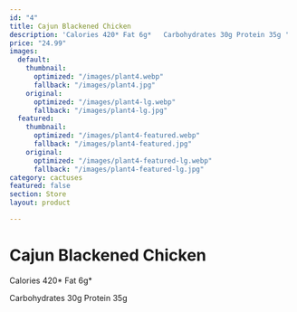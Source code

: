 ```yaml
---
id: "4"
title: Cajun Blackened Chicken
description: 'Calories 420* Fat 6g*   Carbohydrates 30g Protein 35g '
price: "24.99"
images:
  default:
    thumbnail:
      optimized: "/images/plant4.webp"
      fallback: "/images/plant4.jpg"
    original:
      optimized: "/images/plant4-lg.webp"
      fallback: "/images/plant4-lg.jpg"
  featured:
    thumbnail:
      optimized: "/images/plant4-featured.webp"
      fallback: "/images/plant4-featured.jpg"
    original:
      optimized: "/images/plant4-featured-lg.webp"
      fallback: "/images/plant4-featured-lg.jpg"
category: cactuses
featured: false
section: Store
layout: product

---
```

# Cajun Blackened Chicken

Calories 420* Fat 6g* 

Carbohydrates 30g Protein 35g 